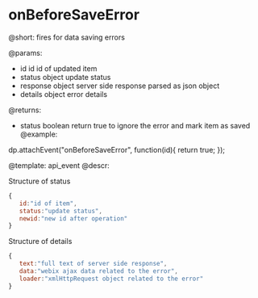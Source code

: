 onBeforeSaveError
=============


@short: fires for data saving errors
	

@params:
- id        id      id of updated item
- status    object   update status
- response	object		server side response parsed as json object
- details	object		error details

@returns:

- status    boolean    return true to ignore the error and mark item as saved
@example: 
	
dp.attachEvent("onBeforeSaveError", function(id){
    return true;
});

@template:	api_event
@descr:


Structure of status
~~~js
{
   id:"id of item",
   status:"update status",
   newid:"new id after operation"
}
~~~


Structure of details
~~~js
{
   text:"full text of server side response",
   data:"webix ajax data related to the error",
   loader:"xmlHttpRequest object related to the error"
}
~~~